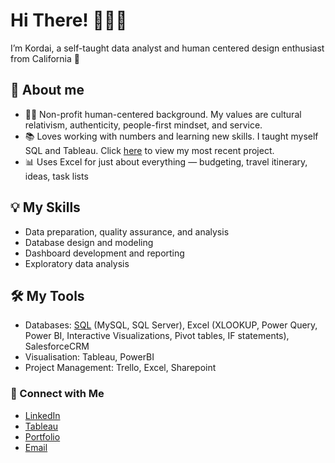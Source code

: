 # Hi There! 👩🏾‍💻

I’m Kordai, a self-taught data analyst and human centered design enthusiast from California 🌄

## 🌟 About me

- 🫶🏾 Non-profit human-centered background. My values are cultural relativism, authenticity, people-first mindset, and service.
- 📚 Loves working with numbers and learning new skills. I taught myself SQL and Tableau. Click [here](https://github.com/naakordaiaddy/SQL-Portfolio-Projects/tree/main/Monthly_Customer_Sales) to view my most recent project.
- 📊 Uses Excel for just about everything — budgeting, travel itinerary, ideas, task lists

## 💡 My Skills

- Data preparation, quality assurance, and analysis
- Database design and modeling
- Dashboard development and reporting
- Exploratory data analysis

## 🛠️ My Tools

- Databases: [SQL](https://github.com/naakordaiaddy/SQL) (MySQL, SQL Server), Excel (XLOOKUP, Power Query, Power BI, Interactive Visualizations, Pivot tables, IF statements), SalesforceCRM
- Visualisation: Tableau, PowerBI
- Project Management: Trello, Excel, Sharepoint

### 🧩 Connect with Me

- [LinkedIn](https://www.linkedin.com/in/kordai)
- [Tableau](https://public.tableau.com/app/profile/kordai)
- [Portfolio](https://kordai.me/)
- [Email](mailto:naakordaiaddy@gmail.com)
